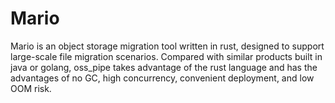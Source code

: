 # Mario
Mario is an object storage migration tool written in rust, designed to support large-scale file migration scenarios. Compared with similar products built in java or golang, oss_pipe takes advantage of the rust language and has the advantages of no GC, high concurrency, convenient deployment, and low OOM risk.
